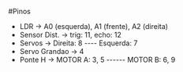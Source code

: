 #Pinos
- LDR -> A0 (esquerda), A1 (frente), A2 (direita)
- Sensor Dist. -> trig: 11, echo: 12
- Servos -> Direita: 8 ---- Esquerda: 7
- Servo Grandao -> 4
- Ponte H -> MOTOR A: 3, 5 ------ MOTOR B: 6, 9
